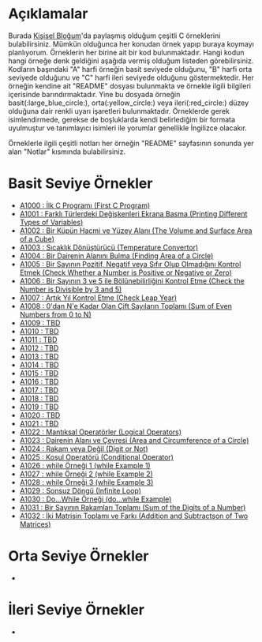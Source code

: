 # Açıklamalar
<p>Burada <a href="https://www.mustafayemural.com">Kişisel Bloğum</a>'da paylaşmış olduğum çeşitli C örneklerini bulabilirsiniz. Mümkün olduğunca her konudan örnek yapıp buraya koymayı planlıyorum. Örneklerin her birine ait bir kod bulunmaktadır. Hangi kodun hangi örneğe denk geldiğini aşağıda vermiş olduğum listeden görebilirsiniz. Kodların başındaki "A" harfi örneğin basit seviyede olduğunu, "B" harfi orta seviyede olduğunu ve "C" harfi ileri seviyede olduğunu göstermektedir. Her örneğin kendine ait "README" dosyası bulunmakta ve örnekle ilgili bilgileri içerisinde barındırmaktadır. Yine bu dosyada örneğin basit(:large_blue_circle:), orta(:yellow_circle:) veya ileri(:red_circle:) düzey olduğuna dair renkli uyarı işaretleri bulunmaktadır. Örneklerde gerek isimlendirmede, gerekse de boşluklarda kendi belirlediğim bir formata uyulmuştur ve tanımlayıcı isimleri ile yorumlar genellikle İngilizce olacakır.</p>

<p>Örneklerle ilgili çeşitli notları her örneğin "README" sayfasının sonunda yer alan "Notlar" kısmında bulabilirsiniz.</p>

# Basit Seviye Örnekler
- <a href="https://github.com/myemural/C-Examples/tree/master/Examples/A1000">A1000 : İlk C Programı (First C Program)</a>
- <a href="https://github.com/myemural/C-Examples/tree/master/Examples/A1001">A1001 : Farklı Türlerdeki Değişkenleri Ekrana Basma (Printing Different Types of Variables)</a>
- <a href="https://github.com/myemural/C-Examples/tree/master/Examples/A1002">A1002 : Bir Küpün Hacmi ve Yüzey Alanı (The Volume and Surface Area of a Cube)</a>
- <a href="https://github.com/myemural/C-Examples/tree/master/Examples/A1003">A1003 : Sıcaklık Dönüştürücü (Temperature Convertor)</a>
- <a href="https://github.com/myemural/C-Examples/tree/master/Examples/A1004">A1004 : Bir Dairenin Alanını Bulma (Finding Area of a Circle)</a>
- <a href="https://github.com/myemural/C-Examples/tree/master/Examples/A1005">A1005 : Bir Sayının Pozitif, Negatif veya Sıfır Olup Olmadığını Kontrol Etmek (Check Whether a Number is Positive or Negative or Zero)</a>
- <a href="https://github.com/myemural/C-Examples/tree/master/Examples/A1006">A1006 : Bir Sayının 3 ve 5 ile Bölünebilirliğini Kontrol Etme (Check the Number is Divisible by 3 and 5)</a>
- <a href="https://github.com/myemural/C-Examples/tree/master/Examples/A1007">A1007 : Artık Yıl Kontrol Etme (Check Leap Year)</a>
- <a href="https://github.com/myemural/C-Examples/tree/master/Examples/A1008">A1008 : 0'dan N'e Kadar Olan Çift Sayıların Toplamı (Sum of Even Numbers from 0 to N)</a>
- <a href="https://github.com/myemural/C-Examples/tree/master/Examples/A1009">A1009 : TBD</a>
- <a href="https://github.com/myemural/C-Examples/tree/master/Examples/A1010">A1010 : TBD</a>
- <a href="https://github.com/myemural/C-Examples/tree/master/Examples/A1011">A1011 : TBD</a>
- <a href="https://github.com/myemural/C-Examples/tree/master/Examples/A1012">A1012 : TBD</a>
- <a href="https://github.com/myemural/C-Examples/tree/master/Examples/A1013">A1013 : TBD</a>
- <a href="https://github.com/myemural/C-Examples/tree/master/Examples/A1014">A1014 : TBD</a>
- <a href="https://github.com/myemural/C-Examples/tree/master/Examples/A1015">A1015 : TBD</a>
- <a href="https://github.com/myemural/C-Examples/tree/master/Examples/A1016">A1016 : TBD</a>
- <a href="https://github.com/myemural/C-Examples/tree/master/Examples/A1017">A1017 : TBD</a>
- <a href="https://github.com/myemural/C-Examples/tree/master/Examples/A1018">A1018 : TBD</a>
- <a href="https://github.com/myemural/C-Examples/tree/master/Examples/A1019">A1019 : TBD</a>
- <a href="https://github.com/myemural/C-Examples/tree/master/Examples/A1020">A1020 : TBD</a>
- <a href="https://github.com/myemural/C-Examples/tree/master/Examples/A1021">A1021 : TBD</a>
- <a href="https://github.com/myemural/C-Examples/tree/master/Examples/A1022">A1022 : Mantıksal Operatörler (Logical Operators)</a>
- <a href="https://github.com/myemural/C-Examples/tree/master/Examples/A1023">A1023 : Dairenin Alanı ve Çevresi (Area and Circumference of a Circle)</a>
- <a href="https://github.com/myemural/C-Examples/tree/master/Examples/A1024">A1024 : Rakam veya Değil (Digit or Not)</a>
- <a href="https://github.com/myemural/C-Examples/tree/master/Examples/A1025">A1025 : Koşul Operatörü (Conditional Operator)</a>
- <a href="https://github.com/myemural/C-Examples/tree/master/Examples/A1026">A1026 : while Örneği 1 (while Example 1)</a>
- <a href="https://github.com/myemural/C-Examples/tree/master/Examples/A1027">A1027 : while Örneği 2 (while Example 2)</a>
- <a href="https://github.com/myemural/C-Examples/tree/master/Examples/A1028">A1028 : while Örneği 3 (while Example 3)</a>
- <a href="https://github.com/myemural/C-Examples/tree/master/Examples/A1029">A1029 : Sonsuz Döngü (Infinite Loop)</a>
- <a href="https://github.com/myemural/C-Examples/tree/master/Examples/A1030">A1030 : Do...While Örneği (do...while Example)</a>
- <a href="https://github.com/myemural/C-Examples/tree/master/Examples/A1031">A1031 : Bir Sayının Rakamları Toplamı (Sum of the Digits of a Number)</a>
- <a href="https://github.com/myemural/C-Examples/tree/master/Examples/A1032">A1032 : İki Matrisin Toplamı ve Farkı (Addition and Subtractşon of Two Matrices)</a>

# Orta Seviye Örnekler
- 

# İleri Seviye Örnekler
- 

